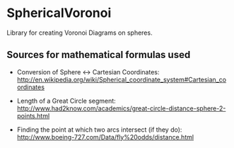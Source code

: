 SphericalVoronoi
================

Library for creating Voronoi Diagrams on spheres.

## Sources for mathematical formulas used ##

* Conversion of Sphere <-> Cartesian Coordinates:  
http://en.wikipedia.org/wiki/Spherical_coordinate_system#Cartesian_coordinates

* Length of a Great Circle segment:  
http://www.had2know.com/academics/great-circle-distance-sphere-2-points.html

* Finding the point at which two arcs intersect (if they do):  
http://www.boeing-727.com/Data/fly%20odds/distance.html
